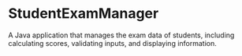 # StudentExamManager
A Java application that manages the exam data of students, including calculating scores, validating inputs, and displaying information.

